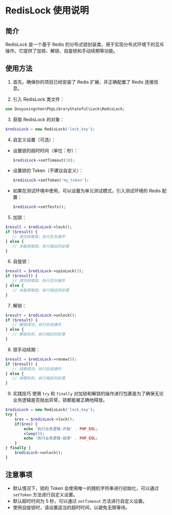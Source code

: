 # RedisLock 使用说明

## 简介
RedisLock 是一个基于 Redis 的分布式锁封装类，用于实现分布式环境下的互斥操作。它提供了加锁、解锁、自旋锁和手动续期等功能。

## 使用方法
1. 首先，确保你的项目已经安装了 Redis 扩展，并正确配置了 Redis 连接信息。

2. 引入 RedisLock 类文件：
```php
use Douyuxingchen\PhpLibraryStateful\Lock\RedisLock;
```

3. 获取 RedisLock 的对象：
```php
$redisLock = new RedisLock('lock_key');
```

4. 自定义设置（可选）：
- 设置锁的超时时间（单位：秒）：
  ```php
  $redisLock->setTimeout(10);
  ```
- 设置锁的 Token（不建议自定义）：
  ```php
  $redisLock->setToken('my_token');
  ```
- 如果在测试环境中使用，可以设置为单元测试模式，引入测试环境的 Redis 配置：
  ```php
  $redisLock->setTests();
  ```

5. 加锁：
```php
$result = $redisLock->lock();
if ($result) {
   // 成功获取锁，执行互斥操作
} else {
   // 未能获取锁，执行相应的处理
}
```

6. 自旋锁：
```php
$result = $redisLock->spinLock(3);
if ($result) {
   // 成功获取锁，执行互斥操作
} else {
   // 未能获取锁，执行相应的处理
}
```

7. 解锁：
```php
$result = $redisLock->unlock();
if ($result) {
   // 解锁成功，执行后续操作
} else {
   // 解锁失败，执行相应的处理
}
```

8. 锁手动续期：
```php
$result = $redisLock->renew(5);
if ($result) {
   // 续期成功，执行后续操作
} else {
   // 续期失败，执行相应的处理
}
```

9. 实践技巧
使用  `try` 和 `finally` 对加锁和解锁的操作进行包裹是为了确保无论业务逻辑是否抛出异常，锁都能被正确地释放。
```php
$redisLock = new RedisLock('lock_key');
try {
    $res = $redisLock->lock();
    if($res) {
        echo '执行业务逻辑-开始' . PHP_EOL;
        sleep(3);
        echo '执行业务逻辑-结束' . PHP_EOL;
    }
} finally {
    $redisLock->unlock();
}
```

## 注意事项
- 默认情况下，锁的 Token 会使用唯一的随机字符串进行初始化，可以通过 `setToken` 方法进行自定义设置。
- 默认超时时间为 5 秒，可以通过 `setTimeout` 方法进行自定义设置。
- 使用自旋锁时，请设置适当的超时时间，以避免无限等待。

